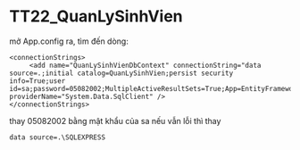 # TT22_QuanLySinhVien
mở App.config ra, tìm đến dòng:
```
<connectionStrings>
	 <add name="QuanLySinhVienDbContext" connectionString="data source=.;initial catalog=QuanLySinhVien;persist security info=True;user id=sa;password=05082002;MultipleActiveResultSets=True;App=EntityFramework" providerName="System.Data.SqlClient" />
</connectionStrings>
```
thay 05082002 bằng mật khẩu của sa
nếu vẫn lỗi thì thay 
```
data source=.\SQLEXPRESS
```
